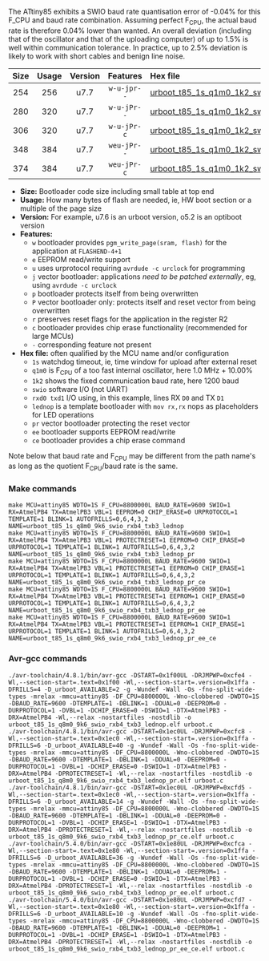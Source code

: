 The ATtiny85 exhibits a SWIO baud rate quantisation error of -0.04% for this F_CPU and baud rate combination. Assuming perfect F<sub>CPU</sub>, the actual baud rate is therefore 0.04% lower than wanted. An overall deviation (including that of the oscillator and that of the uploading computer) of up to 1.5% is well within communication tolerance. In practice, up to 2.5% deviation is likely to work with short cables and benign line noise.

|Size|Usage|Version|Features|Hex file|
|:-:|:-:|:-:|:-:|:--|
|254|256|u7.7|`w-u-jpr--`|[urboot_t85_1s_q1m0_1k2_swio_rxb4_txb3_lednop.hex](https://raw.githubusercontent.com/stefanrueger/urboot.hex/main/u7.7/mcus/attiny85/watchdog_1_s/internal_oscillator_q%2B10.00%25/%2B1m000000_hz/%2B%2B%2B1k2_baud/swio_rxb4_txb3/lednop/urboot_t85_1s_q1m0_1k2_swio_rxb4_txb3_lednop.hex)|
|280|320|u7.7|`w-u-jPr--`|[urboot_t85_1s_q1m0_1k2_swio_rxb4_txb3_lednop_pr.hex](https://raw.githubusercontent.com/stefanrueger/urboot.hex/main/u7.7/mcus/attiny85/watchdog_1_s/internal_oscillator_q%2B10.00%25/%2B1m000000_hz/%2B%2B%2B1k2_baud/swio_rxb4_txb3/lednop/urboot_t85_1s_q1m0_1k2_swio_rxb4_txb3_lednop_pr.hex)|
|306|320|u7.7|`w-u-jPr-c`|[urboot_t85_1s_q1m0_1k2_swio_rxb4_txb3_lednop_pr_ce.hex](https://raw.githubusercontent.com/stefanrueger/urboot.hex/main/u7.7/mcus/attiny85/watchdog_1_s/internal_oscillator_q%2B10.00%25/%2B1m000000_hz/%2B%2B%2B1k2_baud/swio_rxb4_txb3/lednop/urboot_t85_1s_q1m0_1k2_swio_rxb4_txb3_lednop_pr_ce.hex)|
|348|384|u7.7|`weu-jPr--`|[urboot_t85_1s_q1m0_1k2_swio_rxb4_txb3_lednop_pr_ee.hex](https://raw.githubusercontent.com/stefanrueger/urboot.hex/main/u7.7/mcus/attiny85/watchdog_1_s/internal_oscillator_q%2B10.00%25/%2B1m000000_hz/%2B%2B%2B1k2_baud/swio_rxb4_txb3/lednop/urboot_t85_1s_q1m0_1k2_swio_rxb4_txb3_lednop_pr_ee.hex)|
|374|384|u7.7|`weu-jPr-c`|[urboot_t85_1s_q1m0_1k2_swio_rxb4_txb3_lednop_pr_ee_ce.hex](https://raw.githubusercontent.com/stefanrueger/urboot.hex/main/u7.7/mcus/attiny85/watchdog_1_s/internal_oscillator_q%2B10.00%25/%2B1m000000_hz/%2B%2B%2B1k2_baud/swio_rxb4_txb3/lednop/urboot_t85_1s_q1m0_1k2_swio_rxb4_txb3_lednop_pr_ee_ce.hex)|

- **Size:** Bootloader code size including small table at top end
- **Usage:** How many bytes of flash are needed, ie, HW boot section or a multiple of the page size
- **Version:** For example, u7.6 is an urboot version, o5.2 is an optiboot version
- **Features:**
  + `w` bootloader provides `pgm_write_page(sram, flash)` for the application at `FLASHEND-4+1`
  + `e` EEPROM read/write support
  + `u` uses urprotocol requiring `avrdude -c urclock` for programming
  + `j` vector bootloader: applications *need to be patched externally*, eg, using `avrdude -c urclock`
  + `p` bootloader protects itself from being overwritten
  + `P` vector bootloader only: protects itself and reset vector from being overwritten
  + `r` preserves reset flags for the application in the register R2
  + `c` bootloader provides chip erase functionality (recommended for large MCUs)
  + `-` corresponding feature not present
- **Hex file:** often qualified by the MCU name and/or configuration
  + `1s` watchdog timeout, ie, time window for upload after external reset
  + `q1m0` is F<sub>CPU</sub> of a too fast internal oscillator, here 1.0 MHz + 10.00%
  + `1k2` shows the fixed communication baud rate, here 1200 baud
  + `swio` software I/O (not UART)
  + `rxd0 txd1` I/O using, in this example, lines RX `D0` and TX `D1`
  + `lednop` is a template bootloader with `mov rx,rx` nops as placeholders for LED operations
  + `pr` vector bootloader protecting the reset vector
  + `ee` bootloader supports EEPROM read/write
  + `ce` bootloader provides a chip erase command


Note below that baud rate and F<sub>CPU</sub> may be different from the path name's as long as the quotient F<sub>CPU</sub>/baud rate is the same.

### Make commands
```
make MCU=attiny85 WDTO=1S F_CPU=8800000L BAUD_RATE=9600 SWIO=1 RX=AtmelPB4 TX=AtmelPB3 VBL=1 EEPROM=0 CHIP_ERASE=0 URPROTOCOL=1 TEMPLATE=1 BLINK=1 AUTOFRILLS=0,6,4,3,2 NAME=urboot_t85_1s_q8m0_9k6_swio_rxb4_txb3_lednop
make MCU=attiny85 WDTO=1S F_CPU=8800000L BAUD_RATE=9600 SWIO=1 RX=AtmelPB4 TX=AtmelPB3 VBL=1 PROTECTRESET=1 EEPROM=0 CHIP_ERASE=0 URPROTOCOL=1 TEMPLATE=1 BLINK=1 AUTOFRILLS=0,6,4,3,2 NAME=urboot_t85_1s_q8m0_9k6_swio_rxb4_txb3_lednop_pr
make MCU=attiny85 WDTO=1S F_CPU=8800000L BAUD_RATE=9600 SWIO=1 RX=AtmelPB4 TX=AtmelPB3 VBL=1 PROTECTRESET=1 EEPROM=0 CHIP_ERASE=1 URPROTOCOL=1 TEMPLATE=1 BLINK=1 AUTOFRILLS=0,6,4,3,2 NAME=urboot_t85_1s_q8m0_9k6_swio_rxb4_txb3_lednop_pr_ce
make MCU=attiny85 WDTO=1S F_CPU=8800000L BAUD_RATE=9600 SWIO=1 RX=AtmelPB4 TX=AtmelPB3 VBL=1 PROTECTRESET=1 EEPROM=1 CHIP_ERASE=0 URPROTOCOL=1 TEMPLATE=1 BLINK=1 AUTOFRILLS=0,6,4,3,2 NAME=urboot_t85_1s_q8m0_9k6_swio_rxb4_txb3_lednop_pr_ee
make MCU=attiny85 WDTO=1S F_CPU=8800000L BAUD_RATE=9600 SWIO=1 RX=AtmelPB4 TX=AtmelPB3 VBL=1 PROTECTRESET=1 EEPROM=1 CHIP_ERASE=1 URPROTOCOL=1 TEMPLATE=1 BLINK=1 AUTOFRILLS=0,6,4,3,2 NAME=urboot_t85_1s_q8m0_9k6_swio_rxb4_txb3_lednop_pr_ee_ce
```

### Avr-gcc commands
```
./avr-toolchain/4.8.1/bin/avr-gcc -DSTART=0x1f00UL -DRJMPWP=0xcfe4 -Wl,--section-start=.text=0x1f00 -Wl,--section-start=.version=0x1ffa -DFRILLS=4 -D_urboot_AVAILABLE=2 -g -Wundef -Wall -Os -fno-split-wide-types -mrelax -mmcu=attiny85 -DF_CPU=8800000L -Wno-clobbered -DWDTO=1S -DBAUD_RATE=9600 -DTEMPLATE=1 -DBLINK=1 -DDUAL=0 -DEEPROM=0 -DURPROTOCOL=1 -DVBL=1 -DCHIP_ERASE=0 -DSWIO=1 -DTX=AtmelPB3 -DRX=AtmelPB4 -Wl,--relax -nostartfiles -nostdlib -o urboot_t85_1s_q8m0_9k6_swio_rxb4_txb3_lednop.elf urboot.c
./avr-toolchain/4.8.1/bin/avr-gcc -DSTART=0x1ec0UL -DRJMPWP=0xcfc8 -Wl,--section-start=.text=0x1ec0 -Wl,--section-start=.version=0x1ffa -DFRILLS=6 -D_urboot_AVAILABLE=40 -g -Wundef -Wall -Os -fno-split-wide-types -mrelax -mmcu=attiny85 -DF_CPU=8800000L -Wno-clobbered -DWDTO=1S -DBAUD_RATE=9600 -DTEMPLATE=1 -DBLINK=1 -DDUAL=0 -DEEPROM=0 -DURPROTOCOL=1 -DVBL=1 -DCHIP_ERASE=0 -DSWIO=1 -DTX=AtmelPB3 -DRX=AtmelPB4 -DPROTECTRESET=1 -Wl,--relax -nostartfiles -nostdlib -o urboot_t85_1s_q8m0_9k6_swio_rxb4_txb3_lednop_pr.elf urboot.c
./avr-toolchain/4.8.1/bin/avr-gcc -DSTART=0x1ec0UL -DRJMPWP=0xcfd5 -Wl,--section-start=.text=0x1ec0 -Wl,--section-start=.version=0x1ffa -DFRILLS=6 -D_urboot_AVAILABLE=14 -g -Wundef -Wall -Os -fno-split-wide-types -mrelax -mmcu=attiny85 -DF_CPU=8800000L -Wno-clobbered -DWDTO=1S -DBAUD_RATE=9600 -DTEMPLATE=1 -DBLINK=1 -DDUAL=0 -DEEPROM=0 -DURPROTOCOL=1 -DVBL=1 -DCHIP_ERASE=1 -DSWIO=1 -DTX=AtmelPB3 -DRX=AtmelPB4 -DPROTECTRESET=1 -Wl,--relax -nostartfiles -nostdlib -o urboot_t85_1s_q8m0_9k6_swio_rxb4_txb3_lednop_pr_ce.elf urboot.c
./avr-toolchain/5.4.0/bin/avr-gcc -DSTART=0x1e80UL -DRJMPWP=0xcfca -Wl,--section-start=.text=0x1e80 -Wl,--section-start=.version=0x1ffa -DFRILLS=6 -D_urboot_AVAILABLE=36 -g -Wundef -Wall -Os -fno-split-wide-types -mrelax -mmcu=attiny85 -DF_CPU=8800000L -Wno-clobbered -DWDTO=1S -DBAUD_RATE=9600 -DTEMPLATE=1 -DBLINK=1 -DDUAL=0 -DEEPROM=1 -DURPROTOCOL=1 -DVBL=1 -DCHIP_ERASE=0 -DSWIO=1 -DTX=AtmelPB3 -DRX=AtmelPB4 -DPROTECTRESET=1 -Wl,--relax -nostartfiles -nostdlib -o urboot_t85_1s_q8m0_9k6_swio_rxb4_txb3_lednop_pr_ee.elf urboot.c
./avr-toolchain/5.4.0/bin/avr-gcc -DSTART=0x1e80UL -DRJMPWP=0xcfd7 -Wl,--section-start=.text=0x1e80 -Wl,--section-start=.version=0x1ffa -DFRILLS=6 -D_urboot_AVAILABLE=10 -g -Wundef -Wall -Os -fno-split-wide-types -mrelax -mmcu=attiny85 -DF_CPU=8800000L -Wno-clobbered -DWDTO=1S -DBAUD_RATE=9600 -DTEMPLATE=1 -DBLINK=1 -DDUAL=0 -DEEPROM=1 -DURPROTOCOL=1 -DVBL=1 -DCHIP_ERASE=1 -DSWIO=1 -DTX=AtmelPB3 -DRX=AtmelPB4 -DPROTECTRESET=1 -Wl,--relax -nostartfiles -nostdlib -o urboot_t85_1s_q8m0_9k6_swio_rxb4_txb3_lednop_pr_ee_ce.elf urboot.c
```

